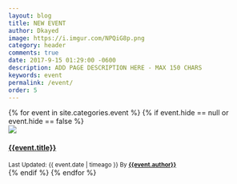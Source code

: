 ```yaml
---
layout: blog
title: NEW EVENT
author: Dkayed
image: https://i.imgur.com/NPQiG8p.png
category: header
comments: true
date: 2017-9-15 01:29:00 -0600
description: ADD PAGE DESCRIPTION HERE - MAX 150 CHARS
keywords: event
permalink: /event/
order: 5
---
```


<div class="row card-collection">
  {% for event in site.categories.event %}
    {% if event.hide == null or event.hide == false %}
    <div class="col-sm-6 col-12 card-deck">
      <div class="card">
        <div class="zoom">
          <a href="{{site.url}}{{event.url}}" class="gallerypic" title="">
            <img src="https://images.weserv.nl/?url={{event.image | replace: 'https://', ''}}&w=200&blur=5" data-src="{{event.image}}" class="card-img-top lazyload" />
          </a>
        </div>
        <div class="card-block text-white">
          <a href="{{ site.url }}{{ event.url }}">
            <h4 class="card-title">{{event.title}}</h4>
          </a>
          <div class="text-white">
            <small class="text-muted">Last Updated: {{ event.date | timeago }}
              By <b><a class="text-warning" href="{{ site.url }}/authors/{{ event.author }}.html">{{event.author}}</a></b>
            </small>
          </div>
        </div>
      </div>
    </div>
    {% endif %}
  {% endfor %}
</div>